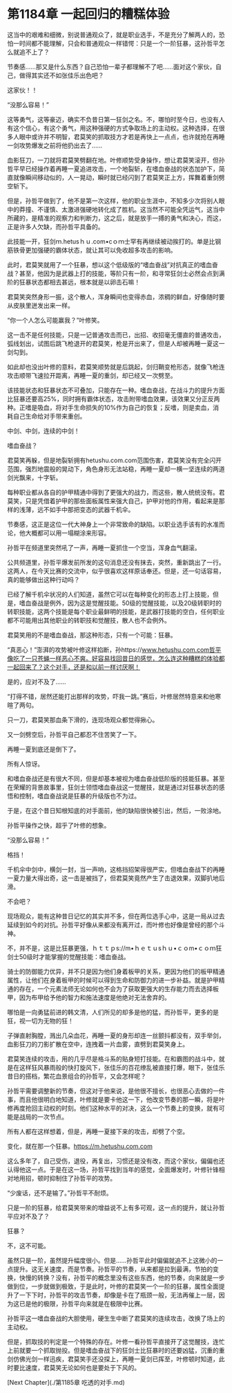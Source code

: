 # 第1184章 一起回归的糟糕体验

这当中的艰难和细微，别说普通观众了，就是职业选手，不是充分了解两人的，恐怕一时间都不能理解，只会和普通观众一样错愕：只是一个一阶狂暴，这孙哲平怎么就追不上了？

节奏感……那又是什么东西？自己恐怕一辈子都理解不了吧……面对这个家伙，自己，做得其实还不如张佳乐出色吧？

这家伙！！

“没那么容易！”

这等勇气，这等豪迈，确实不负昔日第一狂剑之名。不，哪怕时至今日，也没有人有这个信心，有这个勇气，用这种强硬的方式争取场上的主动权。这种选择，在很多人眼中或许并不明智，君莫笑的抓取技方才若是再快上一点点，也许就抢在再睡一剑攻势爆发之前将他扔出去了……

血影狂刀，一刀就将君莫笑劈翻在地。叶修顺势受身操作，想让君莫笑滚开，但孙哲平早已经操作着再睡一夏追进攻击，一个地裂斩，在嗜血奋战的状态加护下，简直就像瞬间移动似的，人一晃动，瞬时就已经闪到了君莫笑正上方，挥舞着重剑劈空斩下。

但是，孙哲平做到了，他不是第一次这样，他的职业生涯中，不知多少次将别人眼中的莽撞、不谨慎、太激进强硬地转化成了胜机。这当然不可能全凭运气，这当中所藏的，是精准的观察力和判断力，这之后，就是放手一搏的勇气和决心，而这，正是许多人欠缺，而孙哲平具备的。

此技能一开，狂剑ｍ.hetusｈｕ.com•cｏｍ士罕有再继续被动挨打的。单是比钢筋铁骨更加强硬的霸体状态，就让其可以免收超多攻击的影响。

此时，君莫笑就用了一个狂暴，想以这个低级版的“嗜血奋战”对抗真正的嗜血奋战？甚至，他因为是武器上打的技能，等阶只有一阶，和寻常狂剑士必然会点到满阶的狂暴状态都相去甚远，根本就是以卵击石嘛！

君莫笑突然身形一振，这个散人，浑身瞬间也变得赤血，浓稠的鲜血，好像随时要从皮肤里迸发出来一样。

“你一个人怎么可能赢我？”叶修笑。

这一击不是任何技能，只是一记普通攻击而已，出招、收招毫无僵直的普通攻击，弧线划出，试图后跳飞枪退开的君莫笑，枪是开出来了，但是人却被再睡一夏这一剑勾到。

如此却也没出叶修的意料，君莫笑顺势就是后跳起，剑归鞘变枪形态，就像飞枪连攻击顺带飞速拉开距离，再睡一夏的重剑，却已经又一次劈至。

该技能状态和狂暴状态不可叠加，只能存在一种。嗜血奋战，在战斗力的提升方面比狂暴还要高25%，同时拥有霸体状态，攻击附带嗜血效果，该效果又分正反两种。正嗜是吸血，将对手生命损失的10%作为自己的恢复；反嗜，则是卖血，消耗自己生命给对手带来重创。

中剑、中剑，连续的中剑！

嗜血奋战？

君莫笑再躲，但是地裂斩拥有hetushu.com.com范围伤害，君莫笑没有完全闪开范围，强烈地震般的晃动下，角色身形无法站稳，再睡一夏却一横一坚连续的两道剑光飘来，十字斩。

每种职业都从各自的护甲精通中得到了更强大的战力，而这些，散人统统没有。君莫笑，只是凭借着护甲的那些面板属性来强大自己，护甲对他的作用，看起来是那样的浅薄，远不如手中那把变态的武器千机伞。

节奏感，这正是这位一代大神身上一个非常致命的缺陷。以职业选手该有的水准而论，他大概都可以用一塌糊涂来形容。

孙哲平在频道里突然吼了一声，再睡一夏抓住一个空当，浑身血气翻滚。

公共频道里，孙哲平爆发前所发的这句消息还没有抹去，突然，重新跳出了一行。这两人，在今天比赛的交流中，似乎很喜欢这样原话奉还。但是，还一句话容易，真的能够做出这种行动吗？

已经了解千机伞状况的人们知道，虽然它可以在每种变化的形态上打上技能，但是，嗜血奋战是例外，因为这是觉醒技能。50级的觉醒技能，以及20级转职时的转职技能，这两个技能是每个职业最鲜明的技能，是武器打技能的空白，任何职业都不可能用出其他职业的转职技和觉醒技，散人也不会例外。

君莫笑用的不是嗜血奋战，那这种形态，只有一个可能：狂暴。

“真恶心！”澎湃的攻势被叶修这样掐断，孙https://www.hetushu.com.com哲平像吃了一只苍蝇一样恶心不爽。好容易找回昔日的感觉，怎么连这种糟糕的体验都一起回来了？这个对手，还是和以前一样讨厌啊！

是的，应对不及了……

“打得不错，居然还能打出那样的攻势，吓我一跳。”赛后，叶修居然特意来和他寒暄了两句。

只一刀，君莫笑那血条下滑的，连现场观众都觉得揪心。

又一剑劈空后，孙哲平自己都忍不住苦笑了一下。

再睡一夏到底还是倒下了。

所有人惊讶。

和嗜血奋战还是有很大不同，但是却基本被视为嗜血奋战低阶版的技能狂暴。甚至在荣耀的背景故事里，狂剑士领悟嗜血奋战这一觉醒技，就是通过对狂暴状态的感悟和控制，嗜血奋战说是狂暴的升级版也不为过。

于是，在这个昔日知根知底的对手面前，他的缺陷很快被引出，然后，一败涂地。

孙哲平操作之快，超乎了叶修的想象。

“没那么容易！”

格挡！

千机伞中剑中，横剑一封，当一声响，这格挡招架得很严实，但嗜血奋战下的再睡一夏力量大得出奇，这一击是被挡了，但君莫笑竟然产生了击退效果，双脚扒地后滑。

不会吧？

现场观众，能有这种昔日记忆的其实并不多，但在两位选手心中，这是一局从过去延续到如今的对抗。孙哲平好像从来都没有离开过，而叶修也好像是曾经的那个斗神。

不，并不是，这是比狂暴更强，ｈｔｔｐs://m•ｈｅｔｕsｈｕ•ｃｏm•ｃｏｍ狂剑士50级时才能掌握的觉醒技能：嗜血奋战。

骑士的防御能力优异，并不只是因为他们身着板甲的关系，更因为他们的板甲精通属性，让他们在身着板甲的时候可以得到生命和防御力的进一步补益。就是护甲精通的存在，一个元素法师无论如何也不会为了获取更强大的生存能力而去选择板甲，因为布甲给予他的智力和施法速度是他绝对无法舍弃的。

哪怕是一向勇猛前进的韩文清，人们所见的却多是他的猛，而孙哲平，更多的是狂，视一切为无物的狂！

子弹直射胸膛，溅出几朵血花，再睡一夏的身形却连一丝颤抖都没有，双手举剑，血影狂刀的刀影扩散在空中，连拽着一片血雾，直劈到君莫笑身上。

君莫笑连续的攻击，用的几乎尽是格斗系的贴身短打技能。在和霸图的战斗中，就是在这样狂风暴雨般的快打旋风下，张佳乐的百花缭乱被直接打爆，眼下，张佳乐昔日的搭档，繁花血景组合的孙哲平，又会怎样呢？

孙哲平需要调整新的节奏，但这对于他来说，是他很不擅长，也很恶心去做的一件事，而且他很明白地知道，叶修就是要卡他这一下，他改变节奏的那一瞬，将是叶修再度抢回主动权的时刻。他们这种水平的对决，这么一个节奏上的变换，就有可能是战局的一次节点。

所有人都在这样想着，但是，再睡一夏接下来的攻击，却劈了个空。

变化，就在那一个狂暴。https://m.hetushu.com.com

这么多年了，自己受伤，退役，再复出，习惯还是没有改，而这个家伙，偏偏也还认得他这一点。于是在这一场，孙哲平找到当年的感觉，全面爆发时，叶修针锋相对地用招，顿时抑制住了孙哲平的攻势。

“少废话，还不是输了。”孙哲平不耐烦。

只是一阶的狂暴，给君莫笑带来的增益说不上有多可观，这一点的提升，就让孙哲平应对不及了？

狂暴？

不，这不可能。

虽然只是一阶，虽然提升幅度很小。但是……孙哲平此时偏偏就追不上这微小的一点提升。这无关速度，而是节奏。孙哲平的节奏，从来都是拉到最满，节拍的变换，快慢的转换？没有，孙哲平的概念里没有这些东西，他的节奏，向来就是一步做到位，一步就做到极致，于是此时，叶修的君莫笑一个一阶的狂暴，属性全面提升了一下下时，孙哲平的攻击节奏，却像是卡在了瓶颈一般，无法再催上一层，因为这已是他的极限，孙哲平向来就是在极限中比赛。

孙哲平这一嗜血奋战的大胆使用，硬生生中断了君莫笑的连续攻击，改换了场上的主动权。

但是，抓取技的判定是一个特殊的存在。叶修一看孙哲平直接开了这觉醒技，连忙上前就要一个抓取抛投。但是嗜血奋战下的狂剑士比狂暴时的还要凶猛，沉重的重剑仿佛光剑一样迅疾，君莫笑手还没探上，再睡一夏剑已挥至，叶修顿时知道，此时要比速度，君莫笑无论如何也是要处于下风的。



[Next Chapter](./第1185章 吃透的对手.md)